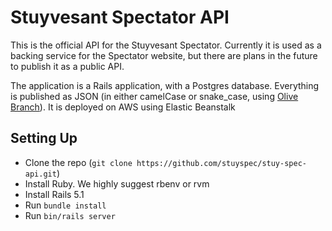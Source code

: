 # Stuyvesant Spectator API

This is the official API for the Stuyvesant Spectator. Currently it is used as a backing service
for the Spectator website, but there are plans in the future to publish it as a public API.

The application is a Rails application, with a Postgres database. Everything is published as JSON
(in either camelCase or snake_case, using [Olive Branch](https://github.com/vigetlabs/olive_branch)). It is deployed on AWS using Elastic Beanstalk

## Setting Up
* Clone the repo (`git clone https://github.com/stuyspec/stuy-spec-api.git`)
* Install Ruby. We highly suggest rbenv or rvm
* Install Rails 5.1
* Run `bundle install`
* Run `bin/rails server`

